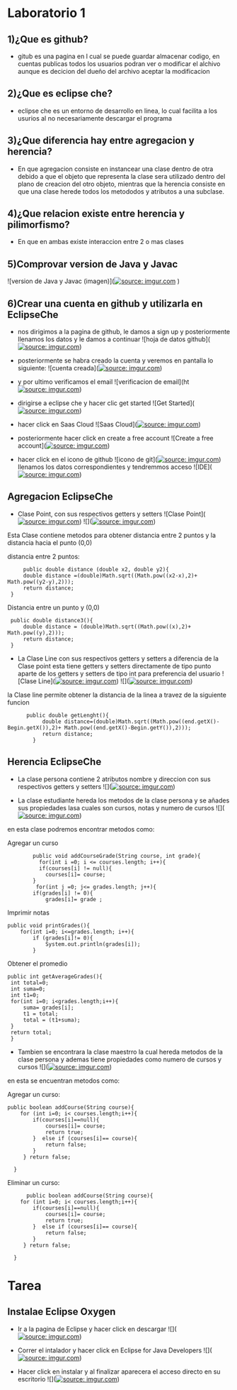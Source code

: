 Laboratorio 1
======================
1)¿Que es github?
---------------
+ gitub es una pagina en l cual se puede guardar almacenar codigo, en cuentas publicas todos los usuarios podran ver o modificar el alchivo aunque es decicion del dueño del archivo aceptar la modificacion 

2)¿Que es eclipse che?
-----------------------
+ eclipse che es un entorno de desarrollo en linea, lo cual facilita a los usurios al no necesariamente descargar el programa

3)¿Que diferencia hay entre agregacion y herencia?
--------------------------------------------------
+ En que agregacion consiste en instancear una clase dentro de otra debido a que el objeto que representa la clase sera utilizado dentro del plano de creacion del otro objeto,
mientras que la herencia consiste en que una clase herede todos los metododos y atributos a una subclase.

4)¿Que relacion existe entre herencia y pilimorfismo?  
-----------------------------------------------------
+ En que en ambas existe interaccion entre 2 o mas clases

5)Comprovar version de Java y Javac
-------------------------------------------

![version de Java y Javac (imagen)](<a href="http://imgur.com/QA08hLV"><img src="http://i.imgur.com/QA08hLV.png" title="source: imgur.com" /></a>
)

6)Crear una cuenta en github y utilizarla en EclipseChe
-------------------------------------------------------
+ nos dirigimos a la pagina de github, le damos a sign up y posteriormente llenamos los datos y le damos a continuar
![hoja de datos github](<a href="http://imgur.com/mURAyHE"><img src="http://i.imgur.com/mURAyHE.png" title="source: imgur.com" /></a>)
+ posteriormente se habra creado la cuenta y veremos en pantalla lo siguiente:
![cuenta creada](<a href="http://imgur.com/fJeXlGG"><img src="http://i.imgur.com/fJeXlGG.png" title="source: imgur.com" /></a>)

+ y por ultimo verificamos el email
![verificacion de email](ht<a href="http://imgur.com/fvj43wM"><img src="http://i.imgur.com/fvj43wM.png" title="source: imgur.com" /></a>)

+ dirigirse a eclipse che y hacer clic get started
![Get Started](<a href="http://imgur.com/pMvRfIj"><img src="http://i.imgur.com/pMvRfIj.png" title="source: imgur.com" /></a>)
+ hacer click en Saas Cloud
![Saas Cloud](<a href="http://imgur.com/JXn7xgo"><img src="http://i.imgur.com/JXn7xgo.png" title="source: imgur.com" /></a>)
+ posteriormente hacer click en create a free account 
![Create a free account](<a href="http://imgur.com/ohySRsE"><img src="http://i.imgur.com/ohySRsE.png" title="source: imgur.com" /></a>)
+ hacer click en el icono de github
![icono de git](<a href="http://imgur.com/gIJTRoZ"><img src="http://i.imgur.com/gIJTRoZ.png" title="source: imgur.com" /></a>)
llenamos los datos correspondientes y tendremmos acceso 
![IDE](<a href="http://imgur.com/k587wcY"><img src="http://i.imgur.com/k587wcY.png" title="source: imgur.com" /></a>)


Agregacion EclipseChe
-----------------------
+ Clase Point, con sus respectivos getters y setters 
![Clase Point](<a href="http://imgur.com/Y5UNIeG"><img src="http://i.imgur.com/Y5UNIeG.png" title="source: imgur.com" /></a>)
![](<a href="http://imgur.com/zXyLKN4"><img src="http://i.imgur.com/zXyLKN4.png" title="source: imgur.com" /></a>)

Esta Clase contiene metodos para obtener distancia entre 2 puntos y la distancia hacia el punto (0,0)

distancia entre 2 puntos:

         public double distance (double x2, double y2){
         double distance =(double)Math.sqrt((Math.pow((x2-x),2)+ Math.pow((y2-y),2)));
         return distance;
     }

Distancia entre un punto y (0,0)
 
     public double distance3(){
         double distance = (double)Math.sqrt((Math.pow((x),2)+ Math.pow((y),2)));
         return distance;
     }
     
+ La Clase Line con sus respectivos getters y setters a diferencia de la Clase point esta tiene getters y setters directamente de tipo punto aparte de los getters y setters de tipo int para preferencia del usuario
![Clase Line](<a href="http://imgur.com/6hJtE2z"><img src="http://i.imgur.com/6hJtE2z.png" title="source: imgur.com" /></a>)
![](<a href="http://imgur.com/HdS8usF"><img src="http://i.imgur.com/HdS8usF.png" title="source: imgur.com" /></a>)

la Clase line permite obtener la distancia de la linea a travez de la siguiente funcion

          public double getLenght(){
               double distance=(double)Math.sqrt((Math.pow((end.getX()-Begin.getX()),2)+ Math.pow((end.getX()-Begin.getY()),2)));
               return distance;
            }  
            

Herencia EclipseChe
-------------------

+ La clase persona contiene 2 atributos nombre y direccion con sus respectivos getters y setters
![](<a href="http://imgur.com/1rD40jd"><img src="http://i.imgur.com/1rD40jd.png" title="source: imgur.com" /></a>)

+ La clase estudiante hereda los metodos de la clase persona y se añades sus propiedades lasa cuales son cursos, notas y numero de cursos
![](<a href="http://imgur.com/z0Zm2l9"><img src="http://i.imgur.com/z0Zm2l9.png" title="source: imgur.com" /></a>)

en esta clase podremos encontrar metodos como: 


Agregar un curso

            public void addCourseGrade(String course, int grade){
              for(int i =0; i <= courses.length; i++){
              if(courses[i] != null){
                courses[i]= course;
            }
             for(int j =0; j<= grades.length; j++){
            if(grades[i] != 0){
                grades[i]= grade ; 
                
                
Imprimir notas

    public void printGrades(){
        for(int i=0; i<=grades.length; i++){
            if (grades[i]!= 0){
                System.out.println(grades[i]);
            }
            
Obtener el promedio

    public int getAverageGrades(){
     int total=0;
     int suma=0;
     int t1=0;
     for(int i=0; i<grades.length;i++){
         suma= grades[i];
         t1 = total;
         total = (t1+suma);    
     }
     return total;
     }
    
    
+ Tambien se encontrara la clase maestrro la cual hereda metodos de la clase persona y ademas tiene propiedades como numero de cursos y cursos
![](<a href="http://imgur.com/OqrTfAe"><img src="http://i.imgur.com/OqrTfAe.png" title="source: imgur.com" /></a>)

en esta se encuentran metodos como:

Agregar un curso:

    public boolean addCourse(String course){
        for (int i=0; i< courses.length;i++){
            if(courses[i]==null){
                courses[i]= course;
                return true;
            }  else if (courses[i]== course){
                return false;
            }
         } return false;

      }
      
Eliminar un curso:

          public boolean addCourse(String course){
        for (int i=0; i< courses.length;i++){
            if(courses[i]==null){
                courses[i]= course;
                return true;
            }  else if (courses[i]== course){
                return false;
            }
         } return false;

      }
      
      
Tarea
======

Instalae Eclipse Oxygen
-------------------------

+ Ir a la pagina de Eclipse y hacer click en descargar
![](<a href="http://imgur.com/mroUbSh"><img src="http://i.imgur.com/mroUbSh.png" title="source: imgur.com" /></a>)

+ Correr el intalador y hacer click en Eclipse for Java Developers
![](<a href="http://imgur.com/ODRaN5d"><img src="http://i.imgur.com/ODRaN5d.png" title="source: imgur.com" /></a>)

+ Hacer click en instalar y al finalizar aparecera el acceso directo en su escritorio 
![](<a href="http://imgur.com/yfiFrMK"><img src="http://i.imgur.com/yfiFrMK.png" title="source: imgur.com" /></a>)
      
      



     







   
     






